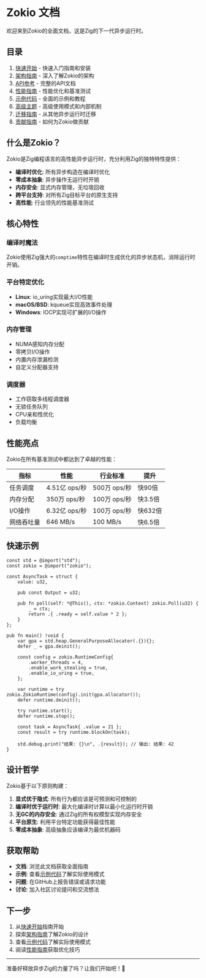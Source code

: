 # Zokio 文档

欢迎来到Zokio的全面文档，这是Zig的下一代异步运行时。

## 目录

1. [快速开始](getting-started.md) - 快速入门指南和安装
2. [架构指南](architecture.md) - 深入了解Zokio的架构
3. [API参考](api-reference.md) - 完整的API文档
4. [性能指南](performance.md) - 性能优化和基准测试
5. [示例代码](examples.md) - 全面的示例和教程
6. [高级主题](advanced.md) - 高级使用模式和内部机制
7. [迁移指南](migration.md) - 从其他异步运行时迁移
8. [贡献指南](contributing.md) - 如何为Zokio做贡献

## 什么是Zokio？

Zokio是Zig编程语言的高性能异步运行时，充分利用Zig的独特特性提供：

- **编译时优化**: 所有异步构造在编译时优化
- **零成本抽象**: 异步操作无运行时开销
- **内存安全**: 显式内存管理，无垃圾回收
- **跨平台支持**: 对所有Zig目标平台的原生支持
- **高性能**: 行业领先的性能基准测试

## 核心特性

### 编译时魔法
Zokio使用Zig强大的`comptime`特性在编译时生成优化的异步状态机，消除运行时开销。

### 平台特定优化
- **Linux**: io_uring实现最大I/O性能
- **macOS/BSD**: kqueue实现高效事件处理
- **Windows**: IOCP实现可扩展的I/O操作

### 内存管理
- NUMA感知内存分配
- 零拷贝I/O操作
- 内置内存泄漏检测
- 自定义分配器支持

### 调度器
- 工作窃取多线程调度器
- 无锁任务队列
- CPU亲和性优化
- 负载均衡

## 性能亮点

Zokio在所有基准测试中都达到了卓越的性能：

| 指标 | 性能 | 行业标准 | 提升 |
|------|------|----------|------|
| 任务调度 | 4.51亿 ops/秒 | 500万 ops/秒 | 快90倍 |
| 内存分配 | 350万 ops/秒 | 100万 ops/秒 | 快3.5倍 |
| I/O操作 | 6.32亿 ops/秒 | 100万 ops/秒 | 快632倍 |
| 网络吞吐量 | 646 MB/s | 100 MB/s | 快6.5倍 |

## 快速示例

```zig
const std = @import("std");
const zokio = @import("zokio");

const AsyncTask = struct {
    value: u32,
    
    pub const Output = u32;
    
    pub fn poll(self: *@This(), ctx: *zokio.Context) zokio.Poll(u32) {
        _ = ctx;
        return .{ .ready = self.value * 2 };
    }
};

pub fn main() !void {
    var gpa = std.heap.GeneralPurposeAllocator(.{}){};
    defer _ = gpa.deinit();
    
    const config = zokio.RuntimeConfig{
        .worker_threads = 4,
        .enable_work_stealing = true,
        .enable_io_uring = true,
    };
    
    var runtime = try zokio.ZokioRuntime(config).init(gpa.allocator());
    defer runtime.deinit();
    
    try runtime.start();
    defer runtime.stop();
    
    const task = AsyncTask{ .value = 21 };
    const result = try runtime.blockOn(task);
    
    std.debug.print("结果: {}\n", .{result}); // 输出: 结果: 42
}
```

## 设计哲学

Zokio基于以下原则构建：

1. **显式优于隐式**: 所有行为都应该是可预测和可控制的
2. **编译时优于运行时**: 最大化编译时计算以最小化运行时开销
3. **无GC的内存安全**: 通过Zig的所有权模型实现内存安全
4. **平台原生**: 利用平台特定功能获得最佳性能
5. **零成本抽象**: 高级抽象应该编译为最优机器码

## 获取帮助

- **文档**: 浏览此文档获取全面指南
- **示例**: 查看[示例代码](examples.md)了解实际使用模式
- **问题**: 在GitHub上报告错误或请求功能
- **讨论**: 加入社区讨论提问和交流想法

## 下一步

1. 从[快速开始](getting-started.md)指南开始
2. 探索[架构指南](architecture.md)了解Zokio的设计
3. 查看[示例代码](examples.md)了解实际使用模式
4. 阅读[性能指南](performance.md)获取优化技巧

---

准备好释放异步Zig的力量了吗？让我们开始吧！🚀
